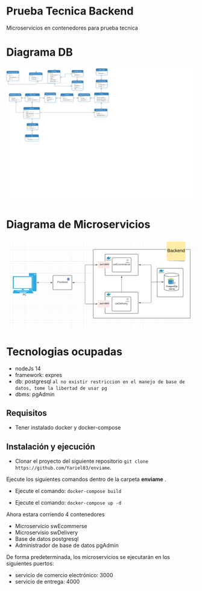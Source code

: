 # Prueba Tecnica Backend

Microservicios en contenedores para prueba tecnica

# Diagrama DB

![Alt text](/diagramas/db2.svg)

# Diagrama de Microservicios

![Alt text](/diagramas/backend.png)

# Tecnologias ocupadas

- nodeJs 14
- framework: expres
- db: postgresql `al no existir restriccion en el manejo de base de datos, tome la libertad de usar pg`
- dbms: pgAdmin

## Requisitos

- Tener instalado docker y docker-compose

## Instalación y ejecución

- Clonar el proyecto del siguiente repositorio `git clone https://github.com/Yariel03/enviame`.

Ejecute los siguientes comandos dentro de la carpeta **enviame** .

- Ejecute el comando: `docker-compose build`

- Ejecute el comando: `docker-compose up -d`

Ahora estara corriendo 4 contenedores

- Microservicio swEcommerse
- Microservisio swDelivery
- Base de datos postgresql
- Administrador de base de datos pgAdmin

De forma predeterminada, los microservicios se ejecutarán en los siguientes puertos:

- servicio de comercio electrónico: 3000
- servicio de entrega: 4000
